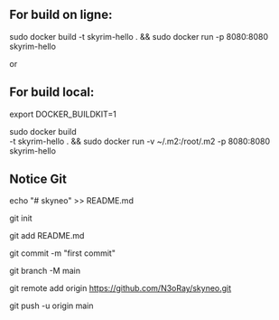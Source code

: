 
## For build on ligne:
sudo docker build -t skyrim-hello . && sudo docker run -p 8080:8080 skyrim-hello

or
## For build local:

export DOCKER_BUILDKIT=1

sudo docker build \
  -t skyrim-hello . && sudo docker run -v ~/.m2:/root/.m2 -p 8080:8080 skyrim-hello

## Notice Git
echo "# skyneo" >> README.md

git init

git add README.md

git commit -m "first commit"

git branch -M main

git remote add origin https://github.com/N3oRay/skyneo.git

git push -u origin main
